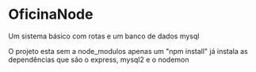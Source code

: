 # OficinaNode
Um sistema básico com rotas e um banco de dados mysql

O projeto esta sem a node_modulos apenas um "npm install" já instala as dependências que são o express, mysql2 e o nodemon
